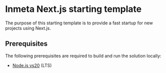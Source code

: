 # Inmeta Next.js starting template

The purpose of this starting template is to provide a fast startup for new projects using Next.js.

## Prerequisites

The following prerequisites are required to build and run the solution locally:

- [Node.js vs20](https://nodejs.org/en) (LTS)
